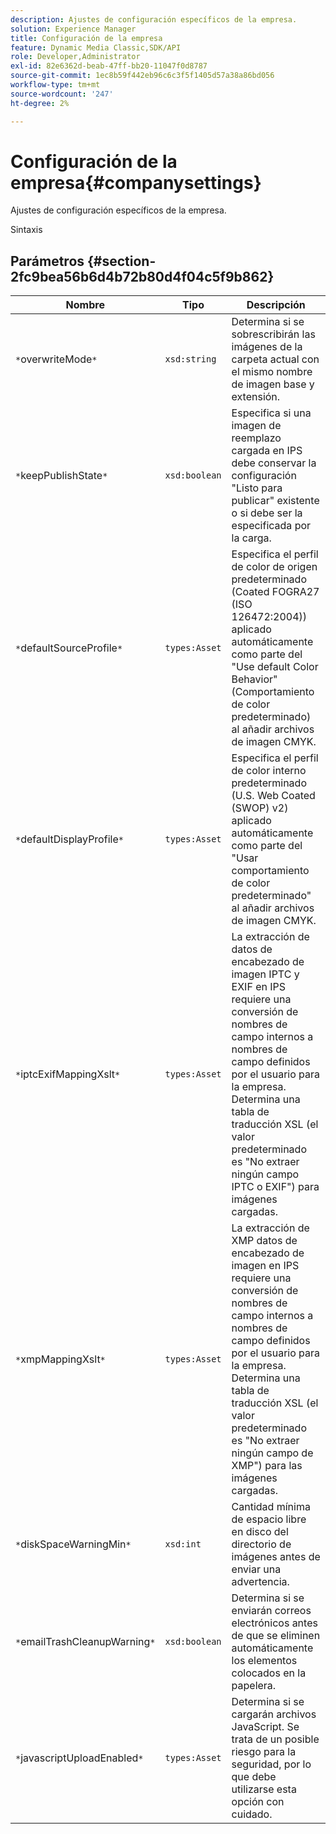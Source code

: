 ```yaml
---
description: Ajustes de configuración específicos de la empresa.
solution: Experience Manager
title: Configuración de la empresa
feature: Dynamic Media Classic,SDK/API
role: Developer,Administrator
exl-id: 82e6362d-beab-47ff-bb20-11047f0d8787
source-git-commit: 1ec8b59f442eb96c6c3f5f1405d57a38a86bd056
workflow-type: tm+mt
source-wordcount: '247'
ht-degree: 2%

---
```


# Configuración de la empresa{#companysettings}

Ajustes de configuración específicos de la empresa.

Sintaxis

## Parámetros {#section-2fc9bea56b6d4b72b80d4f04c5f9b862}

| Nombre | Tipo | Descripción |
|---|---|---|
| `*`overwriteMode`*` | `xsd:string` | Determina si se sobrescribirán las imágenes de la carpeta actual con el mismo nombre de imagen base y extensión. |
| `*`keepPublishState`*` | `xsd:boolean` | Especifica si una imagen de reemplazo cargada en IPS debe conservar la configuración &quot;Listo para publicar&quot; existente o si debe ser la especificada por la carga. |
| `*`defaultSourceProfile`*` | `types:Asset` | Especifica el perfil de color de origen predeterminado (Coated FOGRA27 (ISO 126472:2004)) aplicado automáticamente como parte del &quot;Use default Color Behavior&quot; (Comportamiento de color predeterminado) al añadir archivos de imagen CMYK. |
| `*`defaultDisplayProfile`*` | `types:Asset` | Especifica el perfil de color interno predeterminado (U.S. Web Coated (SWOP) v2) aplicado automáticamente como parte del &quot;Usar comportamiento de color predeterminado&quot; al añadir archivos de imagen CMYK. |
| `*`iptcExifMappingXslt`*` | `types:Asset` | La extracción de datos de encabezado de imagen IPTC y EXIF en IPS requiere una conversión de nombres de campo internos a nombres de campo definidos por el usuario para la empresa. Determina una tabla de traducción XSL (el valor predeterminado es &quot;No extraer ningún campo IPTC o EXIF&quot;) para imágenes cargadas. |
| `*`xmpMappingXslt`*` | `types:Asset` | La extracción de XMP datos de encabezado de imagen en IPS requiere una conversión de nombres de campo internos a nombres de campo definidos por el usuario para la empresa. Determina una tabla de traducción XSL (el valor predeterminado es &quot;No extraer ningún campo de XMP&quot;) para las imágenes cargadas. |
| `*`diskSpaceWarningMin`*` | `xsd:int` | Cantidad mínima de espacio libre en disco del directorio de imágenes antes de enviar una advertencia. |
| `*`emailTrashCleanupWarning`*` | `xsd:boolean` | Determina si se enviarán correos electrónicos antes de que se eliminen automáticamente los elementos colocados en la papelera. |
| `*`javascriptUploadEnabled`*` | `types:Asset` | Determina si se cargarán archivos JavaScript. Se trata de un posible riesgo para la seguridad, por lo que debe utilizarse esta opción con cuidado. |

